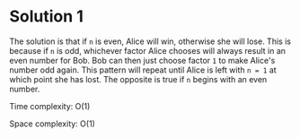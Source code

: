 # Solution 1
The solution is that if `n` is even, Alice will win, otherwise she will lose. This is because if `n` is odd, whichever factor Alice chooses will always result in an even number for Bob. Bob can then just choose factor `1` to make Alice's number odd again. This pattern will repeat until Alice is left with `n = 1` at which point she has lost. The opposite is true if `n` begins with an even number.

Time complexity: O(1)

Space complexity: O(1)
